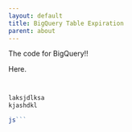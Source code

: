```yaml
---
layout: default
title: BigQuery Table Expiration
parent: about
---
```


The code for BigQuery!!

Here.

```js


laksjdlksa
kjashdkl

js```
